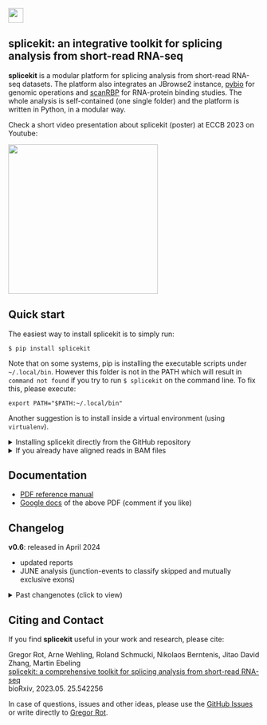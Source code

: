 <picture><img src="media/splicekit_logo.png" height="30"/></picture>
## splicekit: an integrative toolkit for splicing analysis from short-read RNA-seq

<b>splicekit</b> is a modular platform for splicing analysis from short-read RNA-seq datasets. The platform also integrates an JBrowse2 instance, [pybio](https://github.com/grexor/pybio) for genomic operations and [scanRBP](https://github.com/grexor/scanRBP) for RNA-protein binding studies. The whole analysis is self-contained (one single folder) and the platform is written in Python, in a modular way.

Check a short video presentation about splicekit (poster) at ECCB 2023 on Youtube:

[<img src="media/splicekit_youtube.jpg" width=300>](https://youtu.be/P1m73usZ3lc?si=HBJxWOkUajObFpu1)

## Quick start

The easiest way to install splicekit is to simply run:

`$ pip install splicekit`

Note that on some systems, pip is installing the executable scripts under `~/.local/bin`. However this folder is not in the PATH which will result in `command not found` if you try to run `$ splicekit` on the command line. To fix this, please execute:

`export PATH="$PATH:~/.local/bin"`

Another suggestion is to install inside a virtual environment (using `virtualenv`).

<details>
<summary>Installing splicekit directly from the GitHub repository</summary>

```
pip install git+https://github.com/wangdepin/splicekit.git@main
```
</details>

<details>
<summary>If you already have aligned reads in BAM files</summary>

All you need is `samples.tab` (note that this is a <b>TAB delimited file</b>) and `splicekit.config` in one folder (check [datasets](datasets) for examples).

You can easily download and prepare the reference genome (e.g. `$ pybio genome homo_sapiens`).

Finally run `$ splicekit process` (inside the folder with `samples.tab` and `splicekit.config`).

Easiest is to check [datasets](datasets) examples to see how the above files look like and also to check scripts if you need to map reads from FASTQ files with `pybio`.
</details>

## Documentation

* [PDF reference manual](https://github.com/bedapub/splicekit/raw/main/docs/splicekit_docs.pdf)
* [Google docs](https://docs.google.com/document/d/15ZRCeK8xyg3klLktZSHZ9k__Xw_BZRn_Q-J4W35JNnQ/edit?usp=sharing) of the above PDF (comment if you like)

## Changelog<a name="changelog"></a>

**v0.6**: released in April 2024

* updated reports
* JUNE analysis (junction-events to classify skipped and mutually exclusive exons)

<details>
<summary>Past changenotes (click to view)</summary>

<b>v0.4.9</b>: released in November 2023

* added rMATS analysis for splicing events
* added Docker container that can be directly imported to singularity via ghcr.io
* fixed dependencies
* other small fixes

<b>v0.4</b>: released in May 2023

* added singularity container with all dependencies
* added local integrated JBrowse2
* cluster or desktop runs
* scanRBP and bootstrap analysis of RNA-protein binding
* further development and integration with pybio
* extended documentation of concepts, analysis and results

<b>v0.3</b>: released in January 2023 (click to show details)

* re-coded junction analysis
  * independent junctions parsing from provided bam files
  * master table of all junctions in the samples of the analyzed project, including novel junctions (refseq/ensembl non-annotated)
* clustering by logFC of pairwise-comparisons with dendrogram: junction, exon and gene levels (clusterlogfc module)
* added *first_exon* annotation for junctions touching annotated first exons of transcripts
* extended documentation of concepts, analysis and results

<b>v0.2</b>: released in October 2022

* software architecture restructure with python modules
* filtering of lowly expressed features by edgeR
* DonJuan analysis (junction-anchor analysis)
* more advanced motif analysis with DREME
* filtering regulated junctions with regulated donors

<b>v0.1</b>: released in July 2022

* initial version of splicekit
* parsing of junction and exon counts
* computing edgeR analysis from count tables and producing a results file with direct links to JBrowse2
* basic motif analysis

</details>

## Citing and Contact<a name="citation"></a>

If you find **splicekit** useful in your work and research, please cite:

Gregor Rot, Arne Wehling, Roland Schmucki, Nikolaos Berntenis, Jitao David Zhang, Martin Ebeling<br>
<a href='https://www.biorxiv.org/content/10.1101/2023.05.25.542256v1' target='_biorxiv'>splicekit: a comprehensive toolkit for splicing analysis from short-read RNA-seq</a><br>
bioRxiv, 2023.05. 25.542256

In case of questions, issues and other ideas, please use the <a href='https://github.com/bedapub/splicekit/issues'>GitHub Issues</a> or write directly to <a href='mailto:gregor.rot@gmail.com'>Gregor Rot</a>.
